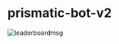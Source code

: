 ﻿# prismatic-bot-v2
![leaderboardmsg](https://github.com/zinq7/prismatic-bot-v2/blob/master/LeaderboardMsg.jpg?raw=true)
